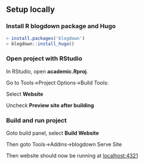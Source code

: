 ## Setup locally

### Install R blogdown package and Hugo

```r
> install.packages('blogdown')
> blogdown::install_hugo()
```

### Open project with RStudio

In RStudio, open **academic.Rproj**.

Go to Tools->Project Options->Build Tools:

Select **Website**

Uncheck **Preview site after building**

### Build and run project

Goto build panel, select **Build Website**

Then goto Tools->Addins->blogdown Serve Site

Then website should now be running at [localhost:4321](localhost:4321)
